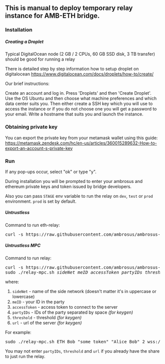## This is manual to deploy temporary relay instance for AMB-ETH bridge.

### Installation

##### Creating a Droplet

Typical DigitalOcean node (2 GB / 2 CPUs, 60 GB SSD disk, 3 TB transfer) should be good for running a relay

There is detailed step by step information how to setup droplet on digitalocean https://www.digitalocean.com/docs/droplets/how-to/create/

Our brief instructions:

Create an account and log in. Press 'Droplets' and then 'Create Droplet'. Use the OS Ubuntu and then choose what machine preferences and which data center suits you. Then either create a SSH key which you will use to access the instance or if you do not choose one you will get a password to your email. Write a hostname that suits you and launch the instance.

### Obtaining private key

You can export the private key from your metamask wallet using this guide:
https://metamask.zendesk.com/hc/en-us/articles/360015289632-How-to-export-an-account-s-private-key

### Run
If any pop-ups occur, select "ok" or type "y".

During installation you will be prompted to enter your ambrosus and ethereum private keys and token issued by bridge developers.

Also you can pass `STAGE` env variable to run the relay on `dev`, `test` or `prod` environment. `prod` is set by default.

##### Untrustless

Command to run eth-relay:

<pre>
curl -s https://raw.githubusercontent.com/ambrosus/ambrosus-bridge/main/relay.sh > relay.sh && sudo chmod +x relay.sh && sudo ./relay.sh
</pre>


##### Untrustless MPC

Command to run relay:

<pre>
curl -s https://raw.githubusercontent.com/ambrosus/ambrosus-bridge/main/relay-mpc.sh > relay-mpc.sh && sudo chmod +x relay-mpc.sh
sudo ./relay-mpc.sh <i>sideNet meID accessToken partyIDs threshold url</i>
</pre>
where:
1. `sideNet` - name of the side network (doesn't matter it's in uppercase or lowercase)
1. `meID` - your ID in the party
1. `accessToken` - access token to connect to the server
1. `partyIDs` - IDs of the party separated by space *(for keygen)*
1. `threshold` - threshold *(for keygen)*
1. `url` - url of the server *(for keygen)*

For example:
<pre>
sudo ./relay-mpc.sh ETH Bob "some token" "Alice Bob" 2 wss://relay-eth.ambrosus.io/mpcSide/ws
</pre>

You may not enter `partyIDs`, `threshold` and `url` if you already have the share to just run the relay.
